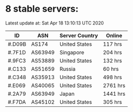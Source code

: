 # 8 stable servers:

Latest update at: Sat Apr 18 13:10:13 UTC 2020

| ID | ASN | Server Country | Online |
| -- | --- | -------------- | ------ |
| #.D09B | AS174 | United States | 117 hrs |
| #.7F1D | AS63949 | Singapore | 204 hrs |
| #.9FC3 | AS53889 | United States | 132 hrs |
| #.C133 | AS51659 | Russia | 60 hrs |
| #.C348 | AS35913 | United States | 498 hrs |
| #.E069 | AS40065 | United States | 2761 hrs |
| #.2A79 | AS63949 | Japan | 1441 hrs |
| #.F7DA | AS45102 | United States | 305 hrs |

